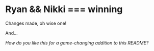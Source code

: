 # Ryan && Nikki === winning

Changes made, oh wise one!

And... 

*How do you like this for a game-changing addition to this README?*
